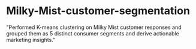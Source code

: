 # Milky-Mist-customer-segmentation
"Performed K-means clustering on Milky Mist customer responses and grouped them as 5 distinct consumer segments and derive actionable marketing insights."
